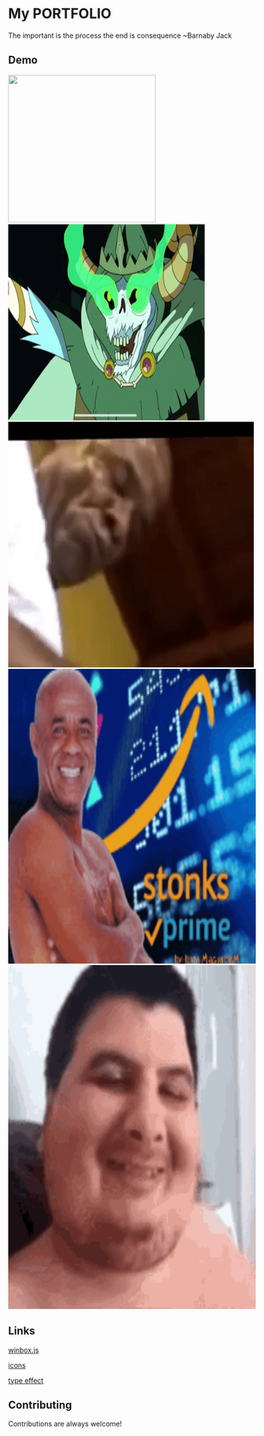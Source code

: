# My PORTFOLIO

The important is the process the end is consequence ~Barnaby Jack

## Demo

<img src="https://github.com/mrh-ofici/mrh-ofici.github.io/blob/main/giphy.gif" width="300" height="300" /> <img src="https://github.com/mrh-ofici/mrh-ofici.github.io/blob/main/the-lich.gif" width="400" height="400" />
<img src="https://github.com/mrh-ofici/mrh-ofici.github.io/blob/main/AggressivePhonyIndianpangolin-size_restricted.gif" width="500" height="500" />
<img src="https://github.com/mrh-ofici/mrh-ofici.github.io/blob/main/stonks-kid.gif" width="600" height="600" />
<img src="https://github.com/mrh-ofici/mrh-ofici.github.io/blob/main/mario-games.gif" width="700" height="700" />

## Links
[winbox.js](https://github.com/nextapps-de/winbox)

[icons](https://icons8.com )

[type effect](https://readme-typing-svg.herokuapp.com/demo/)
  
## Contributing

Contributions are always welcome!


